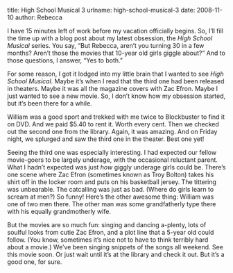 title: High School Musical 3
urlname: high-school-musical-3
date: 2008-11-10
author: Rebecca

I have 15 minutes left of work before my vacation officially begins. So,
I&#x02bc;ll fill the time up with a blog post about my latest obsession, the
_High School Musical_ series. You say, &ldquo;But Rebecca, aren&#x02bc;t you
turning 30 in a few months? Aren&#x02bc;t those the movies that 10-year old
girls giggle about?&ldquo; And to those questions, I answer, &ldquo;Yes to
both.&rdquo;

For some reason, I got it lodged into my little brain that I wanted to see _High
School Musical_. Maybe it&#x02bc;s when I read that the third one had been
released in theaters. Maybe it was all the magazine covers with Zac Efron. Maybe
I just wanted to see a new movie. So, I don&#x02bc;t know how my obsession
started, but it&#x02bc;s been there for a while.

William was a good sport and trekked with me twice to Blockbuster to find it on
DVD. And we paid $5.40 to rent it. Worth every cent. Then we checked out the
second one from the library. Again, it was amazing. And on Friday night, we
splurged and saw the third one in the theater. Best one yet!

Seeing the third one was especially interesting. I had expected our fellow
movie-goers to be largely underage, with the occasional reluctant parent. What I
hadn&#x02bc;t expected was just *how* giggly underage girls could be.
There&#x02bc;s one scene where Zac Efron (sometimes known as Troy Bolton) takes
his shirt off in the locker room and puts on his basketball jersey. The
tittering was unbearable. The catcalling was just as bad. (Where do girls learn
to scream at men?) So funny! Here&#x02bc;s the other awesome thing: William was
one of two men there. The other man was some grandfatherly type there with his
equally grandmotherly wife.

But the movies are so much fun: singing and dancing a-plenty, lots of soulful
looks from cutie Zac Efron, and a plot line that a 5-year old could follow. (You
know, sometimes it&#x02bc;s nice not to have to think terribly hard about a
movie.) We&#x02bc;ve been singing snippets of the songs all weekend. See this
movie soon. Or just wait until it&#x02bc;s at the library and check it out. But
it&#x02bc;s a good one, for sure.
